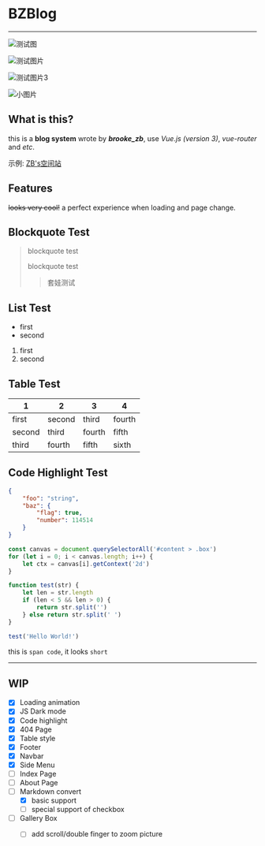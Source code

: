 # BZBlog

****

![测试图](https://cdn.jsdelivr.net/gh/brooke-zb/brooke-zb.github.io@master/img/bzblog_1.png "图片标题")

![测试图片](https://cdn.jsdelivr.net/gh/brooke-zb/brooke-zb.github.io@master/img/copy_result.png)

![测试图片3](https://cdn.jsdelivr.net/gh/brooke-zb/brooke-zb.github.io@master/img/menu_rotation.png "标题有啥用")

![小图片](https://www.brooke-zb.top/images/site/vsc.png "小图片测试")

## What is this?

this is a **blog system** wrote by ***brooke_zb***, use *Vue.js (version 3)*, *vue-router* and *etc*.

示例: [ZB's空间站](https://blog.brooke-zb.top)

## Features

~~looks very cool!~~ a perfect experience when loading and page change.

## Blockquote Test

> blockquote test
>
> blockquote test
>
> > 套娃测试

## List Test

- first
- second

1. first
2. second

## Table Test

| 1      | 2      | 3      | 4      |
| ------ | ------ | ------ | ------ |
| first  | second | third  | fourth |
| second | third  | fourth | fifth  |
| third  | fourth | fifth  | sixth  |

## Code Highlight Test

```json
{
    "foo": "string",
    "baz": {
        "flag": true,
        "number": 114514
    }
}
```

```js
const canvas = document.querySelectorAll('#content > .box')
for (let i = 0; i < canvas.length; i++) {
    let ctx = canvas[i].getContext('2d')
}

function test(str) {
    let len = str.length
    if (len < 5 && len > 0) {
        return str.split('')
    } else return str.split(' ')
}

test('Hello World!')
```

this is `span code`, it looks `short` 

****

## WIP

- [x] Loading animation
- [x] JS Dark mode
- [x] Code highlight
- [x] 404 Page
- [x] Table style
- [x] Footer
- [x] Navbar
- [x] Side Menu
- [ ] Index Page
- [ ] About Page
- [ ] Markdown convert
  - [x] basic support
  - [ ] special support of checkbox
- [ ] Gallery Box
  - [ ] add scroll/double finger to zoom picture

